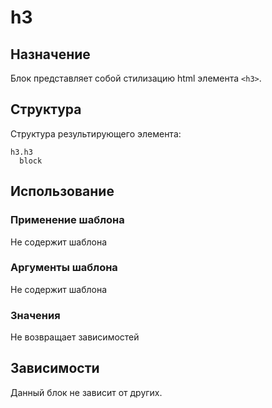 # h3

## Назначение

Блок представляет собой стилизацию html элемента `<h3>`.

## Структура

Структура результирующего элемента:

    h3.h3
      block

## Использование

### Применение шаблона

Не содержит шаблона

### Аргументы шаблона

Не содержит шаблона

### Значения

Не возвращает зависимостей

## Зависимости

Данный блок не зависит от других.